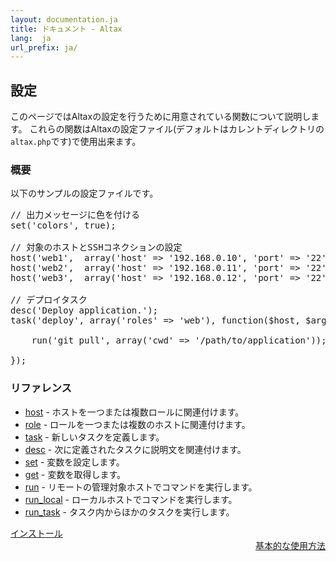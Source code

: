```yaml
---
layout: documentation.ja
title: ドキュメント - Altax
lang:  ja
url_prefix: ja/
---
```

## 設定

このページではAltaxの設定を行うために用意されている関数について説明します。
これらの関数はAltaxの設定ファイル(デフォルトはカレントディレクトリの`altax.php`です)で使用出来ます。

### 概要

以下のサンプルの設定ファイルです。

<pre class="php">
// 出力メッセージに色を付ける
set('colors', true);

// 対象のホストとSSHコネクションの設定
host('web1',  array('host' => '192.168.0.10', 'port' => '22'), 'web');
host('web2',  array('host' => '192.168.0.11', 'port' => '22'), 'web');
host('web3',  array('host' => '192.168.0.12', 'port' => '22'), 'web');

// デプロイタスク
desc('Deploy application.');
task('deploy', array('roles' => 'web'), function($host, $args){

    run('git pull', array('cwd' => '/path/to/application'));

});
</pre>

### リファレンス

* [host](/altax/ja/documentation/configuration/host.html) - ホストを一つまたは複数ロールに関連付けます。
* [role](/altax/ja/documentation/configuration/role.html) - ロールを一つまたは複数のホストに関連付けます。
* [task](/altax/ja/documentation/configuration/task.html) - 新しいタスクを定義します。
* [desc](/altax/ja/documentation/configuration/desc.html) - 次に定義されたタスクに説明文を関連付けます。
* [set](/altax/ja/documentation/configuration/set.html) - 変数を設定します。
* [get](/altax/ja/documentation/configuration/get.html) - 変数を取得します。
* [run](/altax/ja/documentation/configuration/run.html) - リモートの管理対象ホストでコマンドを実行します。
* [run_local](/altax/ja/documentation/configuration/run_local.html) - ローカルホストでコマンドを実行します。
* [run_task](/altax/ja/documentation/configuration/run_task.html) - タスク内からほかのタスクを実行します。


<div class="row">
  <div class="span4">
    <a class="prev" href="/altax/ja/documentation/installation.html">インストール</a>
  </div>
  <div class="span4 offset1" style="text-align: right;">
    <a class="next" href="/altax/ja/documentation/basic-usage.html">基本的な使用方法</a>
  </div>
</div>
